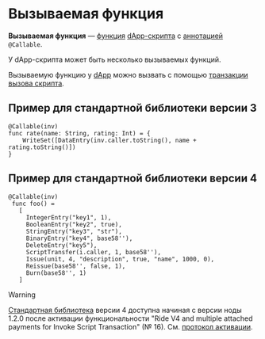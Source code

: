 # Вызываемая функция

**Вызываемая функция** — [функция](/ride/functions.md) [dApp-скрипта](/ride/script/script-types/dapp-script.md) с [аннотацией](/ride/functions/annotations.md) `@Callable`.

У dApp-скрипта может быть несколько вызываемых функций.

Вызываемую функцию у [dApp](/blockchain/account/dapp.md) можно вызвать с помощью [транзакции вызова скрипта](/blockchain/transaction-type/invoke-script-transaction.md).

## Пример для стандартной библиотеки версии 3

```ride
@Callable(inv)
func rate(name: String, rating: Int) = {
    WriteSet([DataEntry(inv.caller.toString(), name + rating.toString()])
}
```

## Пример для стандартной библиотеки версии 4

```ride
@Callable(inv)
 func foo() =
   [
     IntegerEntry("key1", 1),
     BooleanEntry("key2", true),
     StringEntry("key3", "str"),
     BinaryEntry("key4", base58''),
     DeleteEntry("key5"),
     ScriptTransfer(i.caller, 1, base58''),
     Issue(unit, 4, "description", true, "name", 1000, 0),
     Reissue(base58'', false, 1),
     Burn(base58'', 1)
   ]
```

> [!WARNING]
> [Стандартная библиотека](/ride/script/standart-library.md) версии 4 доступна начиная с версии ноды 1.2.0 после активации функциональности "Ride V4 and multiple attached payments for Invoke Script Transaction" (№ 16). См. [протокол активации](/platform-features/activation-protocol.md).
